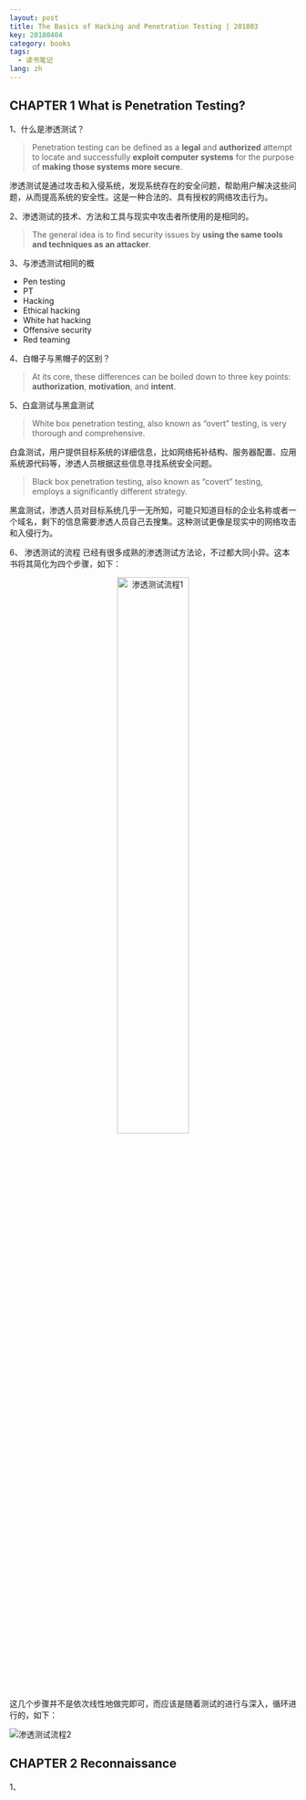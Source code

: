 ```yaml
---
layout: post
title: The Basics of Hacking and Penetration Testing | 201803
key: 20180404
category: books
tags:
  - 读书笔记
lang: zh
---
```


CHAPTER 1 What is Penetration Testing?
--------------------------------------

1、什么是渗透测试？
> Penetration testing can be defined as a **legal** and **authorized** attempt to locate and successfully **exploit computer systems** for the purpose of **making those systems more secure**.

渗透测试是通过攻击和入侵系统，发现系统存在的安全问题，帮助用户解决这些问题，从而提高系统的安全性。这是一种合法的、具有授权的网络攻击行为。

2、渗透测试的技术、方法和工具与现实中攻击者所使用的是相同的。

> The general idea is to find security issues by **using the same tools and techniques as an attacker**.

3、与渗透测试相同的概

 - Pen testing
 - PT
 - Hacking
 - Ethical hacking
 - White hat hacking
 - Offensive security
 - Red teaming

4、白帽子与黑帽子的区别？

> At its core, these differences can be boiled down to three key points: **authorization**, **motivation**, and **intent**.

5、白盒测试与黑盒测试

> White box penetration testing, also known as “overt” testing, is very thorough and comprehensive.

白盒测试，用户提供目标系统的详细信息，比如网络拓补结构、服务器配置、应用系统源代码等，渗透人员根据这些信息寻找系统安全问题。

> Black box penetration testing, also known as “covert” testing, employs a significantly different strategy.

黑盒测试，渗透人员对目标系统几乎一无所知，可能只知道目标的企业名称或者一个域名，剩下的信息需要渗透人员自己去搜集。这种测试更像是现实中的网络攻击和入侵行为。

6、 渗透测试的流程
已经有很多成熟的渗透测试方法论，不过都大同小异。这本书将其简化为四个步骤，如下：

<div align=center>
<img src="https://github.com/victor-infosec/victor-infosec.github.io/raw/master/_posts/books/The-Basics-of-Hacking-and-Penetration-Testing/1.png" alt="渗透测试流程1" height="50%" width="50%" />
</div>

这几个步骤并不是依次线性地做完即可，而应该是随着测试的进行与深入，循环进行的，如下：

![渗透测试流程2](https://github.com/victor-infosec/victor-infosec.github.io/raw/master/_posts/books/The-Basics-of-Hacking-and-Penetration-Testing/2.png)

CHAPTER 2 Reconnaissance
--------------------------------------
1、

